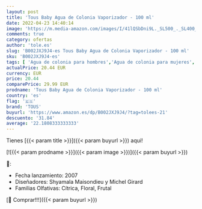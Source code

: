 ```yaml
---
layout: post
title: 'Tous Baby Agua de Colonia Vaporizador - 100 ml'
date: 2022-04-23 14:40:14
image: 'https://m.media-amazon.com/images/I/41lQSbDni9L._SL500_._SL400_.jpg'
comments: true
category: ofertas
author: 'tole.es'
slug: 'B002JXJ9J4-es Tous Baby Agua de Colonia Vaporizador - 100 ml'
sku: 'B002JXJ9J4-es'
tags: [ 'Agua de colonia para hombres','Agua de colonia para mujeres','Belleza','Fragancias para hombres','Fragancias para mujeres','Perfumes y fragancias','agua','colonia','de','tous','🇪🇸', ]
actualPrice: 20.44 EUR
currency: EUR
price: 20.44
comparePrice: 29.99 EUR
prodname: 'Tous Baby Agua de Colonia Vaporizador - 100 ml'
country: 'es'
flag: '🇪🇸'
brand: 'TOUS'
buyurl: 'https://www.amazon.es/dp/B002JXJ9J4/?tag=tolees-21'
descuento: '31.84'
average: '22.1808333333333'
---
```


Tienes [{{< param title >}}]({{< param buyurl >}}) aqui!

[![{{< param prodname >}}]({{< param image >}})]({{< param buyurl >}})

🔎:

- Fecha lanzamiento: 2007
- Diseñadores: Shyamala Maisondieu y Michel Girard
- Familias Olfativas: Cítrica, Floral, Frutal

[🛒 Comprar!!!]({{< param buyurl >}})
